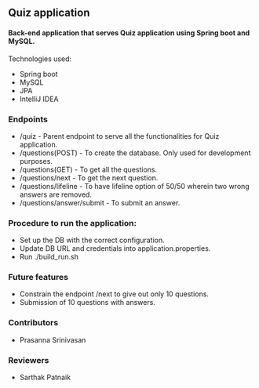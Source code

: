 ## Quiz application

#### Back-end application that serves Quiz application using Spring boot and MySQL.

Technologies used:

- Spring boot
- MySQL
- JPA
- IntelliJ IDEA

### Endpoints

- /quiz - Parent endpoint to serve all the functionalities for Quiz application.
- /questions(POST) - To create the database. Only used for development purposes.
- /questions(GET) - To get all the questions.
- /questions/next - To get the next question.
- /questions/lifeline - To have lifeline option of 50/50 wherein two wrong answers are removed.
- /questions/answer/submit - To submit an answer.

### Procedure to run the application:

- Set up the DB with the correct configuration.
- Update DB URL and credentials into application.properties.
- Run ./build_run.sh

### Future features

* Constrain the endpoint /next to give out only 10 questions.
* Submission of 10 questions with answers.

### Contributors

* Prasanna Srinivasan

### Reviewers

* Sarthak Patnaik